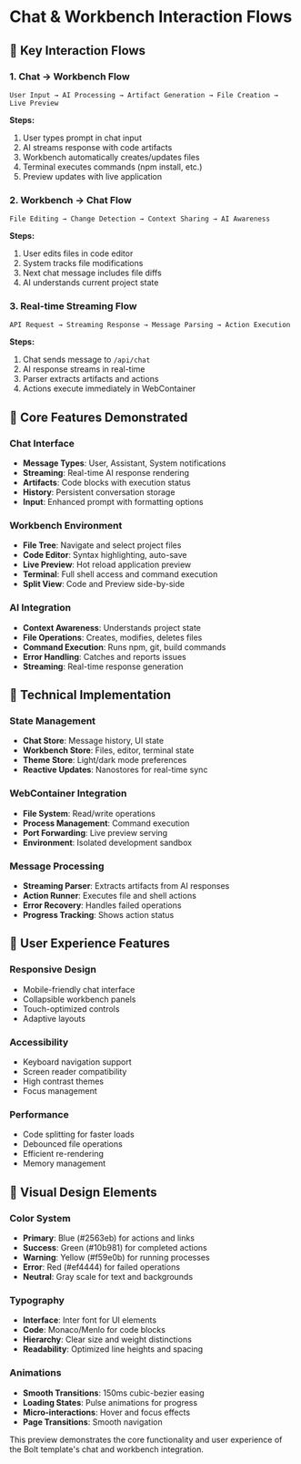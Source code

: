 # Chat & Workbench Interaction Flows

## 🔄 Key Interaction Flows

### 1. **Chat → Workbench Flow**
```
User Input → AI Processing → Artifact Generation → File Creation → Live Preview
```

**Steps:**
1. User types prompt in chat input
2. AI streams response with code artifacts
3. Workbench automatically creates/updates files
4. Terminal executes commands (npm install, etc.)
5. Preview updates with live application

### 2. **Workbench → Chat Flow**
```
File Editing → Change Detection → Context Sharing → AI Awareness
```

**Steps:**
1. User edits files in code editor
2. System tracks file modifications
3. Next chat message includes file diffs
4. AI understands current project state

### 3. **Real-time Streaming Flow**
```
API Request → Streaming Response → Message Parsing → Action Execution
```

**Steps:**
1. Chat sends message to `/api/chat`
2. AI response streams in real-time
3. Parser extracts artifacts and actions
4. Actions execute immediately in WebContainer

## 🎯 Core Features Demonstrated

### **Chat Interface**
- **Message Types**: User, Assistant, System notifications
- **Streaming**: Real-time AI response rendering
- **Artifacts**: Code blocks with execution status
- **History**: Persistent conversation storage
- **Input**: Enhanced prompt with formatting options

### **Workbench Environment**
- **File Tree**: Navigate and select project files
- **Code Editor**: Syntax highlighting, auto-save
- **Live Preview**: Hot reload application preview
- **Terminal**: Full shell access and command execution
- **Split View**: Code and Preview side-by-side

### **AI Integration**
- **Context Awareness**: Understands project state
- **File Operations**: Creates, modifies, deletes files
- **Command Execution**: Runs npm, git, build commands
- **Error Handling**: Catches and reports issues
- **Streaming**: Real-time response generation

## 🔧 Technical Implementation

### **State Management**
- **Chat Store**: Message history, UI state
- **Workbench Store**: Files, editor, terminal state
- **Theme Store**: Light/dark mode preferences
- **Reactive Updates**: Nanostores for real-time sync

### **WebContainer Integration**
- **File System**: Read/write operations
- **Process Management**: Command execution
- **Port Forwarding**: Live preview serving
- **Environment**: Isolated development sandbox

### **Message Processing**
- **Streaming Parser**: Extracts artifacts from AI responses
- **Action Runner**: Executes file and shell actions
- **Error Recovery**: Handles failed operations
- **Progress Tracking**: Shows action status

## 📱 User Experience Features

### **Responsive Design**
- Mobile-friendly chat interface
- Collapsible workbench panels
- Touch-optimized controls
- Adaptive layouts

### **Accessibility**
- Keyboard navigation support
- Screen reader compatibility
- High contrast themes
- Focus management

### **Performance**
- Code splitting for faster loads
- Debounced file operations
- Efficient re-rendering
- Memory management

## 🎨 Visual Design Elements

### **Color System**
- **Primary**: Blue (#2563eb) for actions and links
- **Success**: Green (#10b981) for completed actions
- **Warning**: Yellow (#f59e0b) for running processes
- **Error**: Red (#ef4444) for failed operations
- **Neutral**: Gray scale for text and backgrounds

### **Typography**
- **Interface**: Inter font for UI elements
- **Code**: Monaco/Menlo for code blocks
- **Hierarchy**: Clear size and weight distinctions
- **Readability**: Optimized line heights and spacing

### **Animations**
- **Smooth Transitions**: 150ms cubic-bezier easing
- **Loading States**: Pulse animations for progress
- **Micro-interactions**: Hover and focus effects
- **Page Transitions**: Smooth navigation

This preview demonstrates the core functionality and user experience of the Bolt template's chat and workbench integration.